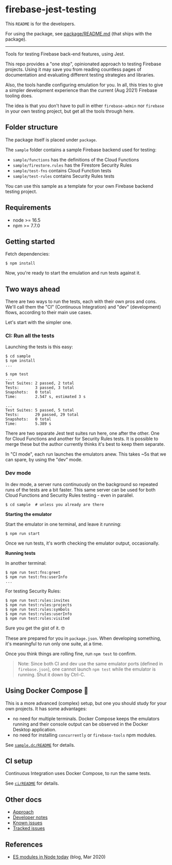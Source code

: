 # firebase-jest-testing

This `README` is for the developers.

For using the package, see [package/README.md](package/README.md) (that ships with the package).

---

Tools for testing Firebase back-end features, using Jest.

This repo provides a "one stop", opinionated approach to testing Firebase projects. Using it may save you from reading countless pages of documentation and evaluating different testing strategies and libraries.

Also, the tools handle configuring emulation for you. In all, this tries to give a simpler development experience than the current (Aug 2021) Firebase tooling does.

The idea is that you don't have to pull in either `firebase-admin` nor `firebase` in your own testing project, but get all the tools through here.


## Folder structure

The package itself is placed under `package`.

The `sample` folder contains a sample Firebase backend used for testing:

- `sample/functions` has the definitions of the Cloud Functions
- `sample/firestore.rules` has the Firestore Security Rules
- `sample/test-fns` contains Cloud Function tests
- `sample/test-rules` contains Security Rules tests

You can use this sample as a template for your own Firebase backend testing project.

## Requirements

- node >= 16.5
- npm >= 7.7.0

<!--
Developed with:
- macOS 12.6
- node 18.9
- npm 8.19

+ Docker Desktop for Mac 4.12.0
  - 3 cores, 2 GB, 512 MB swap
  - VirtioFS enabled
-->

## Getting started

Fetch dependencies:

```
$ npm install
```

Now, you're ready to start the emulation and run tests against it.


## Two ways ahead

There are two ways to run the tests, each with their own pros and cons. We'll call them the "CI" (Continuous Integration) and "dev" (development) flows, according to their main use cases.

Let's start with the simpler one.


### CI: Run all the tests

Launching the tests is this easy:

```
$ cd sample
$ npm install
...
```

```
$ npm test
...
Test Suites: 2 passed, 2 total
Tests:       3 passed, 3 total
Snapshots:   0 total
Time:        2.547 s, estimated 3 s

...
Test Suites: 5 passed, 5 total
Tests:       29 passed, 29 total
Snapshots:   0 total
Time:        5.389 s
```

There are two separate Jest test suites run here, one after the other. One for Cloud Functions and another for Security Rules tests. It is possible to merge these but the author currently thinks it's best to keep them separate.

In "CI mode", each run launches the emulators anew. This takes ~5s that we can spare, by using the "dev" mode.


### Dev mode

In dev mode, a server runs continuously on the background so repeated runs of the tests are a bit faster. This same server can be used for both Cloud Functions and Security Rules testing - even in parallel.

```
$ cd sample  # unless you already are there
```

**Starting the emulator**

Start the emulator in one terminal, and leave it running:

```
$ npm run start
```

Once we run tests, it's worth checking the emulator output, occasionally.

**Running tests**

In another terminal:

```
$ npm run test:fns:greet
$ npm run test:fns:userInfo
...
```

For testing Security Rules:

```
$ npm run test:rules:invites
$ npm run test:rules:projects
$ npm run test:rules:symbols
$ npm run test:rules:userInfo
$ npm run test:rules:visited
```

Sure you get the gist of it. 🤓

These are prepared for you in `package.json`. When developing something, it's meaningful to run only one suite, at a time.

Once you think things are rolling fine, run `npm test` to confirm.

>Note: Since both CI and dev use the same emulator ports (defined in `firebase.json`), one cannot launch `npm test` while the emulator is running. Shut it down by Ctrl-C.


## Using Docker Compose 🎁

This is a more advanced (complex) setup, but one you should study for your own projects. It has some advantages:

- no need for multiple terminals. Docker Compose keeps the emulators running and their console output can be observed in the Docker Desktop application.
- no need for installing `concurrently` or `firebase-tools` npm modules.

See [`sample.dc/README`](sample.dc/README.md) for details.


## CI setup

Continuous Integration uses Docker Compose, to run the same tests.

See [`ci/README`](ci/README.md) for details.


## Other docs

- [Approach](APPROACH.md)
- [Developer notes](DEVS.md)
- [Known issues](KNOWN.md)
- [Tracked issues](TRACK.md)

## References

- [ES modules in Node today](https://blog.logrocket.com/es-modules-in-node-today/) (blog, Mar 2020)
